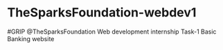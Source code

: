 # TheSparksFoundation-webdev1
#GRIP @TheSparksFoundation Web development internship Task-1 Basic Banking website
